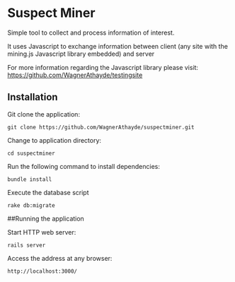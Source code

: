 # Suspect Miner

Simple tool to collect and process information of interest.

It uses Javascript to exchange information between client (any site with the mining.js Javascript library embedded) and server

For more information regarding the Javascript library please visit: https://github.com/WagnerAthayde/testingsite

## Installation

Git clone the application:

```console
git clone https://github.com/WagnerAthayde/suspectminer.git
```

Change to application directory:

```console
cd suspectminer
```

Run the following command to install dependencies:

```console
bundle install
```

Execute the database script

```console
rake db:migrate
```

##Running the application

Start HTTP web server:

```console
rails server
```

Access the address at any browser:

```console
http://localhost:3000/
```



